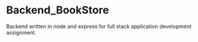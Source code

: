 # Backend_BookStore
Backend written in node and express for full stack application development assignment.
